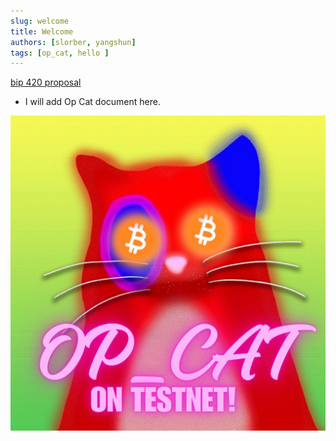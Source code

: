 ```yaml
---
slug: welcome
title: Welcome 
authors: [slorber, yangshun]
tags: [op_cat, hello ]
---
```



[bip 420 proposal](https://github.com/bip420/bip420)


- I will add Op Cat document here.


![OP Cat](./op-cat.png)




